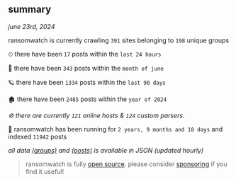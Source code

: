 
## summary
_june 23rd, 2024_

ransomwatch is currently crawling `391` sites belonging to `198` unique groups

⏲ there have been `17` posts within the `last 24 hours`

🦈 there have been `343` posts within the `month of june`

🪐 there have been `1334` posts within the `last 90 days`

🏚 there have been `2485` posts within the `year of 2024`

_⚙️ there are currently `121` online hosts & `124` custom parsers._

🦕 ransomwatch has been running for `2 years, 9 months and 18 days` and indexed `11942` posts

_all data  [(groups)](http://ransomwhat.telemetry.ltd/groups) and [(posts)](http://ransomwhat.telemetry.ltd/posts) is available in JSON (updated hourly)_

> ransomwatch is fully [open source](https://github.com/joshhighet/ransomwatch#ransomwatch--). please consider [sponsoring](https://github.com/sponsors/joshhighet) if you find it useful!
